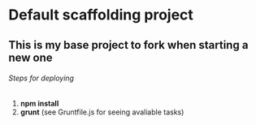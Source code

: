 # Default scaffolding project
## This is my base project to fork when starting a new one

###### Steps for deploying
1. **npm install**
2. **grunt** (see Gruntfile.js for seeing avaliable tasks)
